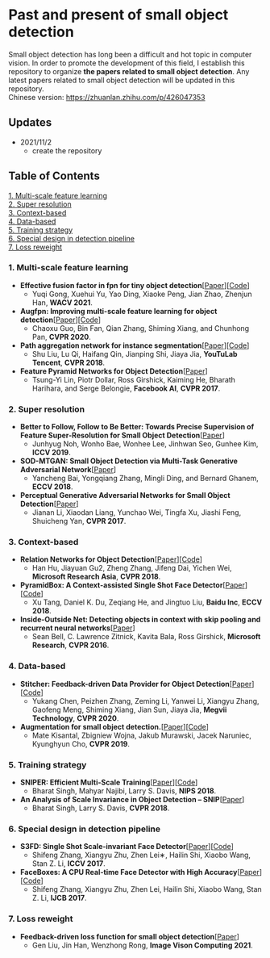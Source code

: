 # Past and present of small object detection
Small object detection has long been a difficult and hot topic in computer vision. In order to promote the development of this field, I establish this repository to organize **the papers related to small object detection**. Any latest papers related to small object detection will be updated in this repository.  <br>
Chinese version: https://zhuanlan.zhihu.com/p/426047353

## Updates
- 2021/11/2
  - create the repository

## Table of Contents
[1. Multi-scale feature learning](#1)<br>
[2. Super resolution](#2)<br>
[3. Context-based](#3)<br>
[4. Data-based](#4)<br>
[5. Training strategy](#5)<br>
[6. Special design in detection pipeline](#6)<br>
[7. Loss reweight](#7)<br>

<h3 id="1">1. Multi-scale feature learning </h3>

- **Effective fusion factor in fpn for tiny object detection**[[Paper](https://arxiv.org/abs/2011.02298)][[Code](https://github.com/ucas-vg/Effective-Fusion-Factor)]
  -  Yuqi Gong, Xuehui Yu, Yao Ding, Xiaoke Peng, Jian Zhao, Zhenjun Han, **WACV 2021**.
- **Augfpn: Improving multi-scale feature learning for object detection**[[Paper](https://arxiv.org/abs/1912.05384)][[Code](https://github.com/Gus-Guo/AugFPN)]
  -  Chaoxu Guo, Bin Fan, Qian Zhang, Shiming Xiang, and Chunhong Pan, **CVPR 2020**.
- **Path aggregation network for instance segmentation**[[Paper](https://arxiv.org/abs/1803.01534)][[Code](https://github.com/ShuLiu1993/PANet)]
  - Shu Liu, Lu Qi, Haifang Qin, Jianping Shi, Jiaya Jia, **YouTuLab Tencent**,  **CVPR 2018**.
- **Feature Pyramid Networks for Object Detection**[[Paper](https://arxiv.org/abs/1612.03144)]
  - Tsung-Yi Lin, Piotr Dollar, Ross Girshick, Kaiming He, Bharath Harihara, and Serge Belongie, **Facebook AI**, **CVPR 2017**.

<h3 id="2">2.  Super resolution </h3>

- **Better to Follow, Follow to Be Better: Towards Precise Supervision of Feature Super-Resolution for Small Object Detection**[[Paper](https://openaccess.thecvf.com/content_ICCV_2019/papers/Noh_Better_to_Follow_Follow_to_Be_Better_Towards_Precise_Supervision_ICCV_2019_paper.pdf)]
  - Junhyug Noh, Wonho Bae, Wonhee Lee, Jinhwan Seo, Gunhee Kim, **ICCV 2019**.
- **SOD-MTGAN: Small Object Detection via Multi-Task Generative Adversarial Network**[[Paper](https://openaccess.thecvf.com/content_ECCV_2018/papers/Yongqiang_Zhang_SOD-MTGAN_Small_Object_ECCV_2018_paper.pdf)]
  - Yancheng Bai, Yongqiang Zhang, Mingli Ding, and Bernard Ghanem, **ECCV 2018**.
- **Perceptual Generative Adversarial Networks for Small Object Detection**[[Paper](https://arxiv.org/abs/1706.05274)]
  - Jianan Li, Xiaodan Liang, Yunchao Wei, Tingfa Xu, Jiashi Feng, Shuicheng Yan, **CVPR 2017**.

<h3 id="3">3. Context-based </h3>

- **Relation Networks for Object Detection**[[Paper](https://arxiv.org/abs/1711.11575)][[Code](https://github.com/msracver/Relation-Networks-for-Object-Detection)]
  - Han Hu, Jiayuan Gu2, Zheng Zhang, Jifeng Dai, Yichen Wei, **Microsoft Research Asia**, **CVPR 2018**.
- **PyramidBox: A Context-assisted Single Shot Face Detector**[[Paper](https://arxiv.org/abs/1803.07737)][[Code]( https://github.com/PaddlePaddle/models/tree/develop/fluid/face_detection.)]
  - Xu Tang, Daniel K. Du, Zeqiang He, and Jingtuo Liu, **Baidu Inc**, **ECCV 2018**.
- **Inside-Outside Net: Detecting objects in context with skip pooling and recurrent neural networks**[[Paper](https://arxiv.org/abs/1512.04143)] 
  - Sean Bell, C. Lawrence Zitnick, Kavita Bala, Ross Girshick, **Microsoft Research**, **CVPR 2016**.

<h3 id="4">4. Data-based </h3>

- **Stitcher: Feedback-driven Data Provider for Object Detection**[[Paper](https://ui.adsabs.harvard.edu/abs/2020arXiv200412432C/abstract)][[Code](https://github.com/yukang2017/Stitcher)]
  - Yukang Chen, Peizhen Zhang, Zeming Li, Yanwei Li, Xiangyu Zhang, Gaofeng Meng, Shiming Xiang, Jian Sun, Jiaya Jia, **Megvii Technology**, **CVPR 2020**.
- **Augmentation for small object detection.**[[Paper](https://arxiv.org/abs/1902.07296)][[Code](https://github.com/gmayday1997/SmallObjectAugmentation)]
  - Mate Kisantal, Zbigniew Wojna, Jakub Murawski, Jacek Naruniec, Kyunghyun Cho, **CVPR 2019**.

<h3 id="5">5. Training strategy </h3>

- **SNIPER: Efficient Multi-Scale Training**[[Paper](https://arxiv.org/abs/1805.09300)][[Code](https://github.com/mahyarnajibi/SNIPER/)]
  - Bharat Singh, Mahyar Najibi, Larry S. Davis, **NIPS 2018**.
- **An Analysis of Scale Invariance in Object Detection – SNIP**[[Paper](https://arxiv.org/abs/1711.08189)]
  - Bharat Singh, Larry S. Davis, **CVPR 2018**.

<h3 id="6">6. Special design in detection pipeline </h3>

- **S3FD: Single Shot Scale-invariant Face Detector**[[Paper](https://arxiv.org/abs/1708.05237)][[Code](https://github.com/sfzhang15/SFD)]
  - Shifeng Zhang, Xiangyu Zhu, Zhen Lei∗, Hailin Shi, Xiaobo Wang, Stan Z. Li, **ICCV 2017**.
- **FaceBoxes: A CPU Real-time Face Detector with High Accuracy**[[Paper](https://arxiv.org/abs/1708.05234)][[Code](https://github.com/sfzhang15/FaceBoxes)]
  - Shifeng Zhang, Xiangyu Zhu, Zhen Lei, Hailin Shi, Xiaobo Wang, Stan Z. Li, **IJCB 2017**.

<h3 id="7">7. Loss reweight </h3>

- **Feedback-driven loss function for small object detection**[[Paper](https://www.sciencedirect.com/science/article/abs/pii/S0262885621001025)]
  - Gen Liu, Jin Han, Wenzhong Rong, **Image Vison Computing 2021**.